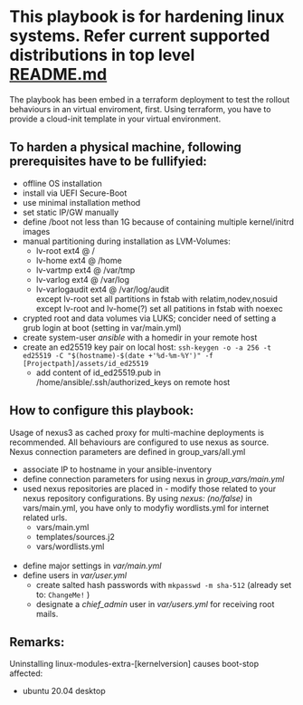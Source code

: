 # This playbook is for hardening linux systems. Refer current supported distributions in top level [README.md](https://github.com/peedy2495/tf-ansible-hardening-os)

The playbook has been embed in a terraform deployment to test the rollout behaviours in an virtual enviroment, first.
Using terraform, you have to provide a cloud-init template in your virtual environment.

## To harden a physical machine, following prerequisites have to be fullifyied:

- offline OS installation
- install via UEFI Secure-Boot
- use minimal installation method
- set static IP/GW manually
- define /boot not less than 1G because of containing multiple kernel/initrd images
- manual partitioning during installation as LVM-Volumes:
    - lv-root ext4 @ /
    - lv-home ext4 @ /home
    - lv-vartmp ext4 @ /var/tmp
    - lv-varlog ext4 @ /var/log
    - lv-varlogaudit ext4 @ /var/log/audit  
  except lv-root set all partitions in fstab with relatim,nodev,nosuid  
  except lv-root and lv-home(?) set all patitions in fstab with noexec
- crypted root and data volumes via LUKS; concider need of setting a grub login at boot (setting in var/main.yml)
- create system-user *ansible* with a homedir in your remote host
- create an ed25519 key pair on local host: `ssh-keygen -o -a 256 -t ed25519 -C "$(hostname)-$(date +'%d-%m-%Y')" -f [Projectpath]/assets/id_ed25519`
  - add content of id_ed25519.pub in /home/ansible/.ssh/authorized_keys on remote host

## How to configure this playbook:

Usage of nexus3 as cached proxy for multi-machine deployments is recommended. All behaviours are configured to use nexus as source.  
Nexus connection parameters are defined in group_vars/all.yml
- associate IP to hostname in your ansible-inventory
- define connection parameters for using nexus in *group_vars/main.yml*  
- used nexus repositories are placed in - modify those related to your nexus repository configurations. By using *nexus: (no/false)* in vars/main.yml, you have only to modyfiy wordlists.yml for internet related urls.
  - vars/main.yml
  - templates/sources.j2
  - vars/wordlists.yml
<br><br>
- define major settings in *var/main.yml*
- define users in *var/user.yml*
  - create salted hash passwords with `mkpasswd -m sha-512` (already set to: `ChangeMe!` )
  - designate a *chief_admin* user in *var/users.yml* for receiving root mails.


## Remarks:
Uninstalling linux-modules-extra-[kernelversion] causes boot-stop  
affected:
- ubuntu 20.04 desktop
